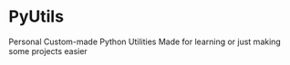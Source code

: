 # PyUtils
Personal Custom-made Python Utilities
Made for learning or just making some projects easier
